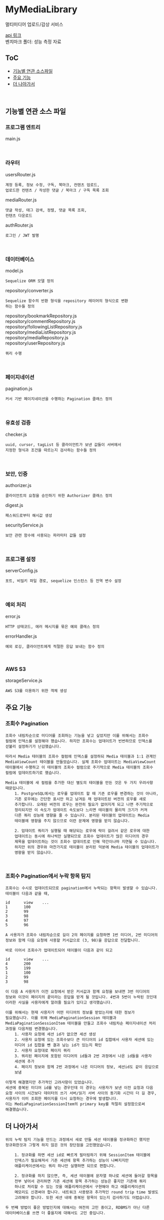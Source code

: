 # MyMediaLibrary
멀티미디어 업로드/감상 서비스

[api 링크](./api%20spec.md)   
벤치마크 폴더: 성능 측정 자료

## ToC
* [기능별 연관 소스파일](#기능별-연관-소스-파일)
* [주요 기능](#주요-기능)
* [더 나아가서](#더-나아가서)

<br>

## 기능별 연관 소스 파일
### 프로그램 엔트리
main.js

<br>

### 라우터
usersRouter.js<br>

    계정 등록, 정보 수정, 구독, 북마크, 컨텐츠 업로드,
    업로드한 컨텐츠 / 작성한 댓글 / 북마크 / 구독 목록 조회

mediaRouter.js<br>

    댓글 작성, 태그 검색, 정렬, 댓글 목록 조회,
    컨텐츠 다운로드

authRouter.js

    로그인 / JWT 발행

<br>

### 데이터베이스
model.js<br>

    Sequelize ORM 모델 정의

repository/converter.js<br>

    Sequelize 함수의 반환 형식을 repository 레이어의 형식으로 변환
    하는 함수들 정의

repository/bookmarkRepository.js<br>
repository/commentRepository.js<br>
repository/followingListRepository.js<br>
repository/mediaListRepository.js<br>
repository/mediaRepository.js<br>
repository/userRepository.js

    쿼리 수행

<br>

### 페이지네이션
pagination.js

    커서 기반 페이지네이션을 수행하는 Pagination 클래스 정의

<br>

### 유효성 검증
checker.js

    uuid, cursor, tagList 등 클라이언트가 보낸 값들이 서버에서
    지정한 형식과 조건을 따르는지 검사하는 함수들 정의

<br>

### 보안, 인증
authorizer.js<br>
    
    클라이언트의 요청을 승인하기 위한 Authorizer 클래스 정의

digest.js<br>

    패스워드로부터 해시값 생성

securityService.js

    보안 관련 함수에 사용되는 파라미터 값들 설정

<br>

### 프로그램 설정
serverConfig.js

    포트, 비밀키 파일 경로, sequelize 인스턴스 등 전역 변수 설정

<br>

### 예외 처리
error.js<br>

    HTTP 상태코드, 에러 메시지를 묶은 예외 클래스 정의

errorHandler.js

    예외 로깅, 클라이언트에게 적절한 응답 보내는 함수 정의

<br>

### AWS S3
storageService.js

    AWS S3를 이용하기 위한 객체 생성

## 주요 기능
### 조회수 Pagination
    조회수 내림차순으로 미디어를 조회하는 기능을 넣고 싶었지만 이를 위해서는 조회수 
    컬럼에 인덱스를 설정해야 했습니다. 하지만 조회수는 업데이트가 빈번하므로 인덱스를 
    섣불리 설정하기가 난감했습니다.

    따라서 Media 테이블의 조회수 컬럼에 인덱스를 설정하되 Media 테이블과 1:1 관계인 
    MediaViewCount 테이블을 만들었습니다. 실제 조회수 업데이트는 MediaViewCount 
    테이블에서 수행하고 이 테이블의 조회수 컬럼으로 주기적으로 Media 테이블의 조회수 
    컬럼에 업데이트하기로 했습니다.

    Media 테이블에 새 컬럼을 추가한 대신 별도의 테이블을 만든 것은 두 가지 우려사항 
    때문입니다.
        1. PostgreSQL에서는 로우를 업데이트 할 때 기존 로우를 변경하는 것이 아니라,
        기존 로우에는 간단한 표시만 하고 남겨둔 채 업데이트된 버전의 로우를 새로 
        추가합니다. 오래된 버전의 로우는 완전히 필요가 없어지게 되고 나면 주기적으로 
        정리되지만 이 속도가 업데이트 속도보다 느리면 테이블의 물리적 크기가 커져 
        다른 쿼리 성능에 영향을 줄 수 있습니다. 분리된 테이블의 업데이트는 Media 
        테이블에 영향을 주지 않으므로 이런 문제에 영향을 받지 않습니다.

        2. 업데이트 쿼리가 실행될 때 해당되는 로우에 락이 걸려서 같은 로우에 대한 
        업데이트는 동시에 하나씩만 실행되므로 조회수 업데이트가 많은 미디어의 경우 
        제목을 업데이트하는 것이 조회수 업데이트로 인해 약간이나마 지연될 수 있습니다.
        하지만 위의 경우와 마찬가지로 테이블이 분리된 덕분에 Media 테이블의 업데이트가
        영향을 받지 않습니다.

<br>

### 조회수 Pagination에서 누락 항목 탐지
    조회수는 수시로 업데이트되므로 pagination에서 누락되는 항목이 발생할 수 있습니다.
    테이블이 다음과 같을 때,

    id      view    ...
    1       100
    2       99
    3       98
    4       97
    5       96

    A 사용자가 조회수 내림차순으로 길이 2의 페이지를 요청하면 1번 미디어, 2번 미디어의 
    정보와 함께 다음 요청에 사용할 커서값으로 (3, 98)을 응답으로 전달합니다.

    바로 이어서 조회수가 업데이트되어 테이블이 다음과 같이 되고

    id      view    ...
    4       200
    5       199
    1       100
    2       99
    3       98

    이 다음 A 사용자가 이전 요청에서 받은 커서값과 함께 요청을 보내면 3번 미디어의 
    정보와 이것이 페이지의 끝이라는 응답을 받게 될 것입니다. 4번과 5번이 누락된 것인데
    이러한 사실을 사용자에게 알려줄 필요가 있다고 생각했습니다.

    이를 위해서는 현재 사용자가 어떤 미디어의 정보를 받았는지에 대한 정보가 
    필요했습니다. 이를 위해 MediaPaginationSession 테이블과
    MediaPaginationSessionItem 테이블을 만들고 조회수 내림차순 페이지네이션 처리 
    과정을 다음처럼 변경했습니다.
        1. 사용자 요청에 세션 id가 없으면 세션 생성
        2. 사용자 요청에 있는 조회수보다 큰 미디어의 id 집합에서 사용자 세션에 있는 
        미디어 id 집합을 뺀 결과 남는 id가 있는지 확인
        2. 사용자 요청대로 페이지 쿼리
        3. 쿼리된 페이지에 포함된 미디어의 id들과 2번 과정에서 나온 id들을 사용자 
        세션에 추가
        4. 페이지 정보와 함께 2번 과정에서 나온 미디어의 정보, 세션id도 같이 응답으로
        보냄

    이렇게 해결했지만 추가적인 고려사항이 있었습니다.
    세션에 중복된 미디어 id를 넣는 경우인데 이 경우는 사용자가 보낸 이전 요청과 다음 
    요청 사이의 시간보다 데이터의 쓰기 서버/읽기 서버 사이의 동기화 시간이 더 길 경우,
    사용자가 이미 조회한 페이지를 다시 요청하는 경우에 발생합니다.
    이는 MediaPaginationSessionItem의 primary key를 적절히 설정함으로써 
    해결했습니다.

## 더 나아가서
    위의 누락 탐지 기능을 만드는 과정에서 새로 만들 세션 테이블을 정규화하긴 했지만 
    정규화한것과 그렇게 하지 않은 것의 장단점을 고민했었습니다.

        1. 정규화를 하면 세션 id로 빠르게 필터링하기 위해 SessionItem 테이블에 
        인덱스가 필요해져서 기존 세션에 항목 추가하는 성능이 나빠지지만 
        애플리케이션에서는 쿼리 하나만 실행하면 되므로 편합니다.

        2. 정규화를 하지 않으면, 즉, 세션 테이블에 문자열 하나로 세션에 들어갈 항목을
        전부 넣어서 관리하면 기존 세션에 항목 추가하는 성능은 좋지만 기존에 쿼리
        하나로 처리할 수 있는 것을 애플리케이션에서 구현해야 하고 애플리케이션의
        메모리도 신경써야 합니다. 네트워크 사용량과 추가적인 round trip time 발생도
        고려해야 합니다. 또한 세션 내에 중복된 항목이 있는지 검사하기도 어렵습니다.
    
    두 번째 방법이 좋은 방법인지에 대해서는 여전히 고민 중이고, RDBMS가 아닌 다른 
    데이터베이스를 쓰면 더 좋을지에 대해서도 고민 중입니다.
    
